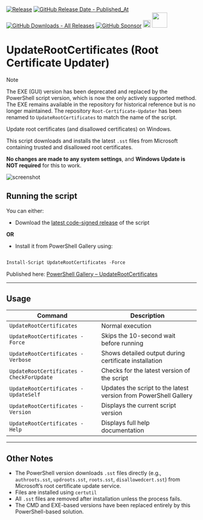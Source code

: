 [![Release](https://img.shields.io/github/v/release/asheroto/Root-Certificate-Updater)](https://github.com/asheroto/Root-Certificate-Updater/releases)
[![GitHub Release Date - Published_At](https://img.shields.io/github/release-date/asheroto/Root-Certificate-Updater)](https://github.com/asheroto/Root-Certificate-Updater/releases)
[![GitHub Downloads - All Releases](https://img.shields.io/github/downloads/asheroto/Root-Certificate-Updater/total)](https://github.com/asheroto/Root-Certificate-Updater/releases)
[![GitHub Sponsor](https://img.shields.io/github/sponsors/asheroto?label=Sponsor&logo=GitHub)](https://github.com/sponsors/asheroto?frequency=one-time&sponsor=asheroto)
<a href="https://ko-fi.com/asheroto"><img src="https://ko-fi.com/img/githubbutton_sm.svg" alt="Ko-Fi Button" height="20px"></a>
<a href="https://www.buymeacoffee.com/asheroto"><img src="https://img.buymeacoffee.com/button-api/?text=Buy me a coffee&emoji=&slug=Root-Certificate-Updater&button_colour=FFDD00&font_colour=000000&font_family=Lato&outline_colour=000000&coffee_colour=ffffff)" height="40px"></a>

# UpdateRootCertificates (Root Certificate Updater)

> [!NOTE]
> The EXE (GUI) version has been deprecated and replaced by the PowerShell script version, which is now the only actively supported method. The EXE remains available in the repository for historical reference but is no longer maintained. The repository `Root-Certificate-Updater` has been renamed to `UpdateRootCertificates` to match the name of the script.

Update root certificates (and disallowed certificates) on Windows.

This script downloads and installs the latest `.sst` files from Microsoft containing trusted and disallowed root certificates.

**No changes are made to any system settings**, and **Windows Update is NOT required** for this to work.

![screenshot](https://github.com/user-attachments/assets/7c7cdd5b-fe76-47e5-8895-33126dc33b3a)

## Running the script

You can either:

- Download the [latest code-signed release](https://github.com/asheroto/Root-Certificate-Updater/releases/latest/download/UpdateRootCertificates.ps1) of the script

**OR**

- Install it from PowerShell Gallery using:

```powershell

Install-Script UpdateRootCertificates -Force

```

Published here: [PowerShell Gallery – UpdateRootCertificates](https://www.powershellgallery.com/packages/UpdateRootCertificates)

---

## Usage

| Command                                  | Description                                                      |
| ---------------------------------------- | ---------------------------------------------------------------- |
| `UpdateRootCertificates`                 | Normal execution                                                 |
| `UpdateRootCertificates -Force`          | Skips the 10-second wait before running                          |
| `UpdateRootCertificates -Verbose`        | Shows detailed output during certificate installation            |
| `UpdateRootCertificates -CheckForUpdate` | Checks for the latest version of the script                      |
| `UpdateRootCertificates -UpdateSelf`     | Updates the script to the latest version from PowerShell Gallery |
| `UpdateRootCertificates -Version`        | Displays the current script version                              |
| `UpdateRootCertificates -Help`           | Displays full help documentation                                 |

---

## Other Notes

- The PowerShell version downloads `.sst` files directly (e.g., `authroots.sst`, `updroots.sst`, `roots.sst`, `disallowedcert.sst`) from Microsoft’s root certificate update service.
- Files are installed using `certutil`
- All `.sst` files are removed after installation unless the process fails.
- The CMD and EXE-based versions have been replaced entirely by this PowerShell-based solution.